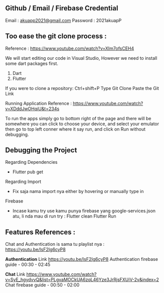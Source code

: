 
## Github / Email / Firebase Credential

Email : akuapp2021@gmail.com
Password : 2021akuapP

## Too ease the git clone process :

Reference : https://www.youtube.com/watch?v=XIm7ofsCEH4

We will start editing our code in Visual Studio, However we need to install some dart packages first.

1. Dart
2. Flutter

If you were to clone a repository:
Ctrl+shift+P 
Type Git Clone
Paste the Git Link

Running Application Reference : https://www.youtube.com/watch?v=XDddJwOHqiU&t=234s

To run the apps simply go to bottom right of the page and there will be somewhere you can click to choose your device, and select your emulator
then go to top left conner where it say run, and click on Run without debugging.

## Debugging the Project

Regarding Dependencies
- Flutter pub get

Regarding Import
- Fix saja nama import nya either by hovering or manually type in

Firebase
- Incase kamu try use kamu punya firebase yang google-services.json atu, li nda mau di run try :
Flutter clean
Flutter Run

## Features References :


Chat and Authentication is sama tu playlist nya : https://youtu.be/lsF2Ig6cyP8

**Authentication**
Link https://youtu.be/lsF2Ig6cyP8
Authentication firebase guide - 00:30 - 02:45

**Chat**
Link https://www.youtube.com/watch?v=SyE_hgydvvQ&list=PLgvaMOCkUA6zqL46Yze3JrRjsFXUiV-2v&index=2
Chat firebase guide - 00:50 - 02:00
